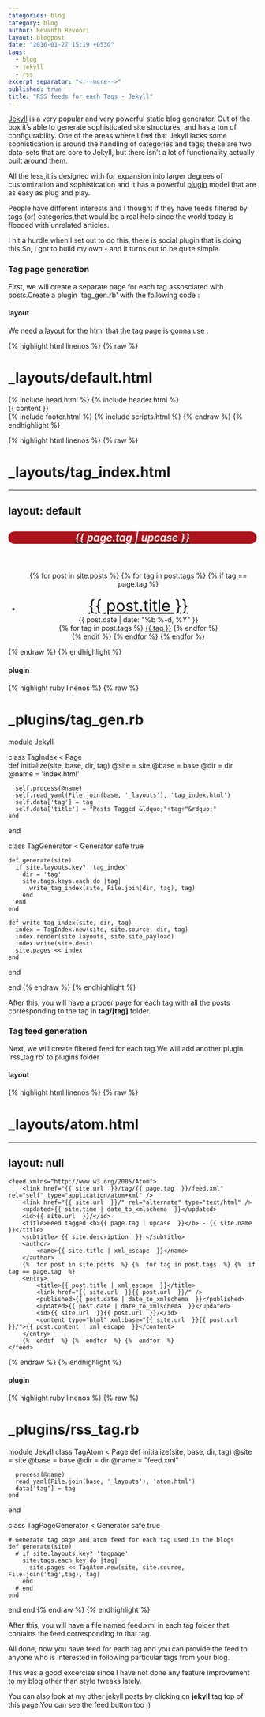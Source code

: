 ```yaml
---
categories: blog
category: blog
author: Revanth Revoori
layout: blogpost
date: "2016-01-27 15:19 +0530"
tags: 
  - blog
  - jekyll
  - rss
excerpt_separator: "<!--more-->"
published: true
title: "RSS feeds for each Tags - Jekyll"
---
```



[Jekyll](https://jekyllrb.com/ "Jekyll") is a very popular and very powerful static blog generator. Out of the box it’s able to generate sophisticated site structures, and has a ton of configurability. One of the areas where I feel that Jekyll lacks some sophistication is around the handling of categories and tags; these are two data-sets that are core <!--more-->to Jekyll, but there isn’t a lot of functionality actually built around them.

All the less,it is designed with for expansion into larger degrees of customization and sophistication and it has a powerful [plugin](https://github.com/mojombo/jekyll/wiki/Plugins) model that are as easy as plug and play.

People have different interests and I thought if they have feeds filtered by tags (or) categories,that would be a real help since the world today is flooded with unrelated articles.

I hit a hurdle when I set out to do this, there is social plugin that is doing this.So, I got to build my own - and it turns out to be quite simple.

### Tag page generation

First, we will create a separate page for each tag assosciated with posts.Create a plugin 'tag_gen.rb' with the following code :

#### layout

We need a layout for the html that the tag page is gonna use :

{% highlight html linenos %}
{% raw %}
# _layouts/default.html

<!DOCTYPE html>
<html>
  {%  include head.html  %}
  <body>
    {%  include header.html  %}
    <div class="page-content">
      <div class="wrapper">
        {{ content  }}
      </div>
    </div>
    {%  include footer.html  %}
    {%  include scripts.html  %}
  </body>
</html>
{% endraw %}
{% endhighlight %}

{% highlight html linenos %}
{% raw %}
# _layouts/tag_index.html

---
layout: default
---

<div>
  <center>
    <a title="Subscribe to {{ page.tag | upcase  }}" href="/tag/{{ page.tag  }}/feed.xml"><h2 style="background:#ad141e;border-radius: 20px;margin-bottom: 56px;color: white;" class="post_title"><i class="fa fa-rss"  style="font-weight: 600;color: white;"> {{ page.tag | upcase  }}</i></h2></a>
    <ul>
      {%  for post in site.posts  %}
      {%  for tag in post.tags  %}
      {%  if tag == page.tag  %}
        <li style="padding-top: 1rem;" class='post-list'>
          <a style="font-size:2rem" class="title" href="{{ post.url  }}">{{ post.title  }}</a><br>
          {{ post.date | date: "%b %-d, %Y"  }}<br>
          {%  for tag in post.tags  %}
            <a class="tags" href="/tag/{{ tag  }}">{{ tag  }}</a>
          {%  endfor  %}
        </li>
      {%  endif  %}
      {%  endfor  %}
      {%  endfor  %}
    </ul>
  </center>
</div>
{% endraw %}
{% endhighlight %}

#### plugin

{% highlight ruby linenos %}
{% raw %}
# _plugins/tag_gen.rb
    
module Jekyll

  class TagIndex < Page    
    def initialize(site, base, dir, tag)
      @site = site
      @base = base
      @dir = dir
      @name = 'index.html'

      self.process(@name)
      self.read_yaml(File.join(base, '_layouts'), 'tag_index.html')
      self.data['tag'] = tag
      self.data['title'] = "Posts Tagged &ldquo;"+tag+"&rdquo;"
    end
  end

  class TagGenerator < Generator
    safe true
    
    def generate(site)
      if site.layouts.key? 'tag_index'
        dir = 'tag'
        site.tags.keys.each do |tag|
          write_tag_index(site, File.join(dir, tag), tag)
        end
      end
    end
  
    def write_tag_index(site, dir, tag)
      index = TagIndex.new(site, site.source, dir, tag)
      index.render(site.layouts, site.site_payload)
      index.write(site.dest)
      site.pages << index
    end
  end

end
{% endraw %}
{% endhighlight %}

After this, you will have a proper page for each tag with all the posts corresponding to the tag in <b>tag/[tag]</b> folder.

### Tag feed generation

Next, we will create filtered feed for each tag.We will add another plugin 'rss_tag.rb' to plugins folder

#### layout

{% highlight html linenos %}
{% raw %}
# _layouts/atom.html

--- 
layout: null 
---
<?xml version="1.0" encoding="utf-8"?>
    <feed xmlns="http://www.w3.org/2005/Atom">
        <link href="{{ site.url  }}/tag/{{ page.tag  }}/feed.xml" rel="self" type="application/atom+xml" />
        <link href="{{ site.url  }}/" rel="alternate" type="text/html" />
        <updated>{{ site.time | date_to_xmlschema  }}</updated>
        <id>{{ site.url  }}/</id>
        <title>Feed tagged <b>{{ page.tag | upcase  }}</b> - {{ site.name  }}</title>
        <subtitle> {{ site.description  }} </subtitle>
        <author>
            <name>{{ site.title | xml_escape  }}</name>
        </author>
        {%  for post in site.posts  %} {%  for tag in post.tags  %} {%  if tag == page.tag  %}
        <entry>
            <title>{{ post.title | xml_escape  }}</title>
            <link href="{{ site.url  }}{{ post.url  }}/" />
            <published>{{ post.date | date_to_xmlschema  }}</published>
            <updated>{{ post.date | date_to_xmlschema  }}</updated>
            <id>{{ site.url  }}{{ post.url  }}/</id>
            <content type="html" xml:base="{{ site.url  }}{{ post.url  }}/">{{ post.content | xml_escape  }}</content>
        </entry>
        {%  endif  %} {%  endfor  %} {%  endfor  %}
    </feed>
{% endraw %}
{% endhighlight %}

#### plugin

{% highlight ruby linenos %}
{% raw %}
# _plugins/rss_tag.rb

module Jekyll
  class TagAtom < Page
    def initialize(site, base, dir, tag)
      @site = site
      @base = base
      @dir = dir
      @name = "feed.xml"

      process(@name)
      read_yaml(File.join(base, '_layouts'), 'atom.html')
      data['tag'] = tag
    end
  end

  class TagPageGenerator < Generator
    safe true

    # Generate tag page and atom feed for each tag used in the blogs
    def generate(site)
      # if site.layouts.key? 'tagpage'
        site.tags.each_key do |tag|
          site.pages << TagAtom.new(site, site.source, File.join('tag',tag), tag)
        end
      # end
    end
  end
end
{% endraw %}
{% endhighlight %}

After this, you will have a file named feed.xml in each tag folder that contains the feed corresponding to that tag.

All done, now you have feed for each tag and you can provide the feed to anyone who is interested in following particular tags from your blog.

This was a good excercise since I have not done any feature improvement to my blog other than style tweaks lately.

You can also look at my other jekyll posts by clicking on **jekyll** tag top of this page.You can see the feed button too ;)
